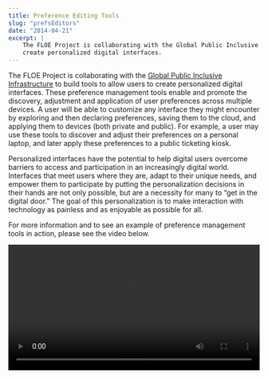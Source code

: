 ```yaml
---
title: Preference Editing Tools
slug: "prefsEditors"
date: "2014-04-21"
excerpt: |
    The FLOE Project is collaborating with the Global Public Inclusive Infrastructure to build tools to allow users to
    create personalized digital interfaces.
---
```


The FLOE Project is collaborating with the [Global Public Inclusive Infrastructure](http://gpii.net) to build tools to
allow users to create personalized digital interfaces. These preference management tools enable and promote the
discovery, adjustment and application of user preferences across multiple devices. A user will be able to customize any
interface they might encounter by exploring and then declaring preferences, saving them to the cloud, and applying them
to devices (both private and public). For example, a user may use these tools to discover and adjust their preferences
on a personal laptop, and later apply these preferences to a public ticketing kiosk.

Personalized interfaces have the potential to help digital users overcome barriers to access and participation in an
increasingly digital world. Interfaces that meet users where they are, adapt to their unique needs, and empower them to
participate by putting the personalization decisions in their hands are not only possible, but are a necessity for many
to “get in the digital door.” The goal of this personalization is to make interaction with technology as painless and as
enjoyable as possible for all.

For more information and to see an example of preference management tools in action, please see the video below.

<video controls width="100%" tabindex="0">
    <source src="https://idrc.cachefly.net/floeproject.org/videos/Floe-GPII-prefs-editors.mp4" type="video/mp4"></source>
    <source src="https://idrc.cachefly.net/floeproject.org/videos/Floe-GPII-prefs-editors.webm" type="video/webm"></source>
</video>
